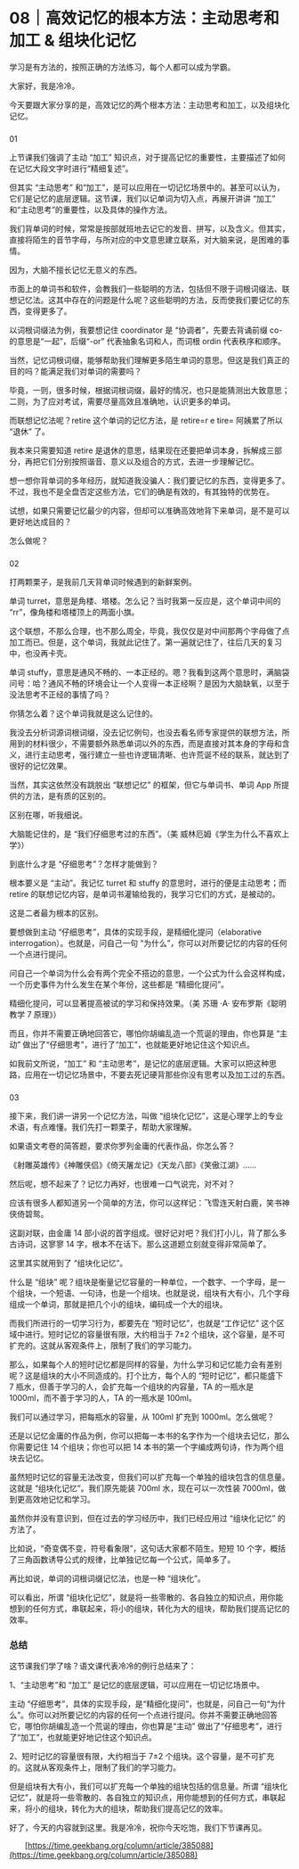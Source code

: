 # 08｜高效记忆的根本方法：主动思考和加工 & 组块化记忆

学习是有方法的，按照正确的方法练习，每个人都可以成为学霸。

大家好，我是冷冷。

今天要跟大家分享的是，高效记忆的两个根本方法：主动思考和加工，以及组块化记忆。

### 

01

上节课我们强调了主动 “加工” 知识点，对于提高记忆的重要性，主要描述了如何在记忆大段文字时进行“精细复述”。

但其实 “主动思考” 和“加工”，是可以应用在一切记忆场景中的。甚至可以认为，它们是记忆的底层逻辑。这节课，我们以记单词为切入点，再展开讲讲 “加工” 和“主动思考”的重要性，以及具体的操作方法。

我们背单词的时候，常常是按部就班地去记它的发音、拼写，以及含义。但其实，直接将陌生的音节字母，与所对应的中文意思建立联系，对大脑来说，是困难的事情。

因为，大脑不擅长记忆无意义的东西。

市面上的单词书和软件，会教我们一些聪明的方法，包括但不限于词根词缀法、联想记忆法。这其中存在的问题是什么呢？这些聪明的方法，反而使我们要记忆的东西，变得更多了。

以词根词缀法为例，我要想记住 coordinator 是 “协调者”，先要去背诵前缀 co- 的意思是“一起”，后缀“-or” 代表抽象名词和人，而词根 ordin 代表秩序和顺序。

当然，记忆词根词缀，能够帮助我们理解更多陌生单词的意思。但这是我们真正的目的吗？能满足我们对单词的需要吗？

毕竟，一则，很多时候，根据词根词缀，最好的情况，也只是能猜测出大致意思；二则，为了应对考试，需要尽量高效且准确地，认识更多的单词。

而联想记忆法呢？retire 这个单词的记忆方法，是 retire=r e tire= 阿姨累了所以 “退休” 了。

我本来只需要知道 retire 是退休的意思，结果现在还要把单词本身，拆解成三部分，再把它们分别按照谐音、意义以及组合的方式，去进一步理解记忆。

想一想你背单词的多年经历，就知道我没骗人：我们要记忆的东西，变得更多了。不过，我也不是全盘否定这些方法，它们的确是有效的，有其独特的优势在。

试想，如果只需要记忆最少的内容，但却可以准确高效地背下来单词，是不是可以更好地达成目的？

怎么做呢？

### 

02

打两颗栗子，是我前几天背单词时候遇到的新鲜案例。

单词 turret，意思是角楼、塔楼。怎么记？当时我第一反应是，这个单词中间的 “rr”，像角楼和塔楼顶上的两面小旗。

这个联想，不那么合理，也不那么周全，毕竟，我仅仅是对中间那两个字母做了点加工而已。但是，这个单词，我就此记住了。第一遍就记住了，往后几天的复习中，也没再卡壳。

单词 stuffy，意思是通风不畅的、一本正经的。嗯？我看到这两个意思时，满脑袋问号：哈？通风不畅的环境会让一个人变得一本正经啊？是因为大脑缺氧，以至于没法思考不正经的事情了吗？

你猜怎么着？这个单词我就是这么记住的。

我没去分析词源词根词缀，没去记忆例句，也没去看名师专家提供的联想方法，所用到的材料很少，不需要额外熟悉单词以外的东西，而是直接对其本身的字母和含义，进行主动思考，强行建立一些也许逻辑清晰、也许荒诞不经的联系，就达到了很好的记忆效果。

当然，其实这依然没有跳脱出 “联想记忆” 的框架，但它与单词书、单词 App 所提供的方法，是有质的区别的。

区别在哪，听我细说。

大脑能记住的，是 “我们仔细思考过的东西”。（美 威林厄姆《学生为什么不喜欢上学》）

到底什么才是 “仔细思考”？怎样才能做到？

根本要义是 “主动”。我记忆 turret 和 stuffy 的意思时，进行的便是主动思考；而 retire 的联想记忆内容，是单词书灌输给我的，我学习它们的方式，是被动的。

这是二者最为根本的区别。

要想做到主动 “仔细思考”，具体的实现手段，是精细化提问（elaborative interrogation）。也就是，问自己一句 “为什么”，你可以对所要记忆的内容的任何一个点进行提问。

问自己一个单词为什么会有两个完全不搭边的意思，一个公式为什么会这样构成，一个历史事件为什么发生在某个年份，这些都是 “精细化提问”。

精细化提问，可以显著提高被试的学习和保持效果。（美 苏珊 ·A· 安布罗斯《聪明教学 7 原理》）

而且，你并不需要正确地回答它，哪怕你胡编乱造一个荒诞的理由，你也算是 “主动” 做出了“仔细思考”，进行了“加工”，也就能更好地记住这个知识点。

如我前文所说，“加工” 和 “主动思考”，是记忆的底层逻辑。大家可以把这种思路，应用在一切记忆场景中，不要去死记硬背那些你没有思考以及加工过的东西。

### 

03

接下来，我们讲一讲另一个记忆方法，叫做 “组块化记忆”，这是心理学上的专业术语，有点难懂。我们先打一颗栗子，帮助大家理解。

如果语文考卷的简答题，要求你罗列金庸的代表作品，你怎么答？

《射雕英雄传》《神雕侠侣》《倚天屠龙记》《天龙八部》《笑傲江湖》……

然后呢，想不起来了？记忆力再好，也很难一口气说完，对不对？

应该有很多人都知道另一个简单的方法，你可以这样记：飞雪连天射白鹿，笑书神侠倚碧鸳。

这副对联，由金庸 14 部小说的首字组成。很好记对吧？我们打小儿，背了那么多古诗词，这寥寥 14 字，根本不在话下。那么这道题立刻就变得非常简单了。

这里其实就用到了 “组块化记忆”。

什么是 “组块” 呢？组块是衡量记忆容量的一种单位，一个数字、一个字母，是一个组块，一个短语、一句诗，也是一个组块。也就是说，组块有大有小，几个字母组成一个单词，那就是把几个小的组块，编码成一个大的组块。

而我们所进行的一切学习行为，都要先在 “短时记忆”，也就是“工作记忆” 这个区域中进行。短时记忆的容量很有限，大约相当于 7±2 个组块，这个容量，是不可扩充的。这就从客观条件上，限制了我们的学习能力。

那么，如果每个人的短时记忆都是同样的容量，为什么学习和记忆能力会有差别呢？这是组块的大小不同造成的。打个比方，每个人的 “短时记忆”，都只能盛下 7 瓶水，但善于学习的人，会扩充每一个组块的内容量，TA 的一瓶水是 1000ml，而不善于学习的人，TA 的一瓶水是 100ml。

我们可以通过学习，把每瓶水的容量，从 100ml 扩充到 1000ml。怎么做呢？

还是以记忆金庸的作品为例，你可以把每一本书的名字作为一个组块去记忆，那么你需要记住 14 个组块；你也可以把 14 本书的第一个字编成两句诗，作为两个组块去记忆。

虽然短时记忆的容量无法改变，但我们可以扩充每一个单独的组块包含的信息量。这就是 “组块化记忆”。我们原先能装 700ml 水，现在可以一次性装 7000ml，做到更高效地记忆和学习。

虽然你并没有意识到，但在过去的学习经历中，我们已经应用过 “组块化记忆” 的方法了。

比如说，“奇变偶不变，符号看象限”，这句话大家都不陌生。短短 10 个字，概括了三角函数诱导公式的规律，比单独记忆每一个公式，简单多了。

再比如说，单词的词根词缀记忆法，也是一种 “组块化”。

可以看出，所谓 “组块化记忆”，就是将一些零散的、各自独立的知识点，用你能想到的任何方式，串联起来，将小的组块，转化为大的组块，帮助我们提高记忆的效率。

### 总结

这节课我们学了啥？语文课代表冷冷的例行总结来了：

1、“主动思考”和 “加工” 是记忆的底层逻辑，可以应用在一切记忆场景中。

主动 “仔细思考”，具体的实现手段，是“精细化提问”，也就是，问自己一句“为什么”。你可以对所要记忆的内容的任何一个点进行提问。你并不需要正确地回答它，哪怕你胡编乱造一个荒诞的理由，你也算是“主动” 做出了“仔细思考”，进行了“加工”，也就能更好地记住这个知识点。

2、短时记忆的容量很有限，大约相当于 7±2 个组块。这个容量，是不可扩充的。这就从客观条件上，限制了我们的学习能力。

但是组块有大有小，我们可以扩充每一个单独的组块包括的信息量。所谓 “组块化记忆”，就是将一些零散的、各自独立的知识点，用你能想到的任何方式，串联起来，将小的组块，转化为大的组块，帮助我们提高记忆的效率。

好了，今天的内容就到这里。我是冷冷，祝你今天吃饱，我们下节课再见。 

&ensp;&ensp;&ensp;&ensp;[https://time.geekbang.org/column/article/385088](https://time.geekbang.org/column/article/385088)

